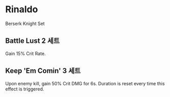 # Rinaldo

Berserk Knight Set

## Battle Lust 2 세트

Gain 15% Crit Rate.

## Keep 'Em Comin' 3 세트

Upon enemy kill, gain 50% Crit DMG for 6s. Duration is reset every time this effect is triggered.
